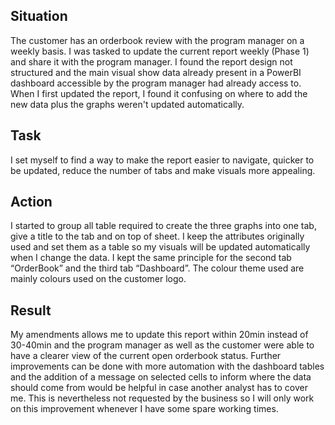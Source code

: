 ## Situation
The customer has an orderbook review with the program manager on a weekly basis. I was tasked to update the current report weekly (Phase 1) and share it with the program manager.
I found the report design not structured and the main visual show data already present in a PowerBI dashboard accessible by the program manager had already access to. When I first updated the report, I found it confusing on where to add the new data plus the graphs weren't updated automatically.

## Task
I set myself to find a way to make the report easier to navigate, quicker to be updated, reduce the number of tabs and make visuals more appealing.  

## Action
I started to group all table required to create the three graphs into one tab, give a title to the tab and on top of sheet. I keep the attributes originally used and set them as a table so my visuals will be updated automatically when I change the data. I kept the same principle for the second tab “OrderBook” and the third tab “Dashboard”. The colour theme used are mainly colours used on the customer logo.

## Result
My amendments allows me to update this report within 20min instead of 30-40min and the program manager as well as the customer were able to have a clearer view of the current open orderbook status.
Further improvements can be done with more automation with the dashboard tables and  the addition of a message on selected cells to inform where the data should come from would be helpful in case another analyst has to cover me. This is nevertheless not requested by the business so I will only work on this improvement whenever I have some spare working times.
